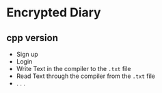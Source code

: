 # Encrypted Diary 
## cpp version
- Sign up
- Login
- Write Text in the compiler to the `.txt` file
- Read Text through the compiler from the `.txt` file
- . . .
